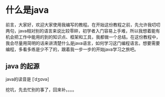 # 什么是java

前言，大家好，欢迎大家使用我编写的教程。在开始这份教程之前，先允许我叨叨两句，java相对别的语言来说比较零碎，初学者入门容易上手难，所以我想着能有机会把工作中能用的到的知识点、框架和工具，我都做一个总结。在这份教程中，我会尽量用简明的话来讲清楚什么是java语言，如何学习这门编程语言。想要需要编程，多看多练是少不了的，跟着我一步一步的开始java学习之旅吧。

## java 的起源

java的读音是 [ˈdʒɑvə]

挖坑，先去忙别的事了，回来补。。。。
